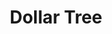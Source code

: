 ---
title: "Dollar Tree"
url: /san-antonio/dollar-tree-south-zarzamora-street/
shop: variety store
---